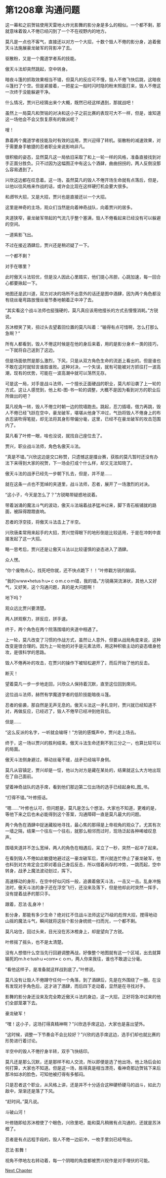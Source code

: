 # 第1208章 沟通问题

这一幕和之前贺铭使用天雷地火炸光影舞的影分身是多么的相似。一个都不剩，那就意味着毁人不倦已经闪到了一个不在视野内的地方。

莫凡是一点也不客气，直接还以对方一个大招，十数个毁人不倦的影分身，追着傲天斗法施展豪龙破军的背影冲了去。

驱散粉，又是一个魔道学者系的技能。

傲天斗法却突然跳起，空中转身。

暗夜斗篷的抓取效果相当不错，但莫凡的反应可不慢，毁人不倦飞快后跳，这暗夜斗篷扫了个空。但是紧接着，一把星尘一般时闪时隐的粉末照面打来，毁人不倦这一次终于没能躲避干净。

什么情况，贾兴已经猜出来个大概，既然已经这样遇到，那就战吧！

虽然上一局莫凡和贺铭的对决和这小子之前比赛的表现可大不一样，但是，谁知道这一场他会不会又恢复原有的做派呢？

嗖！

靠着两个魔道学者技能及时有效的运用，贾兴迎得了转机。驱散粉的减速效果，对于需要身手敏捷的忍者职业来说影响非凡。

很积极的姿态，显然莫凡这一局依旧采取了和上一轮一样的风格，准备直接找到对手正面分胜负。只不过因为这幅图正中有这么个酒肆，曲曲拐拐的，两人反倒没那么容易遇到了。

兴欣这边都在叹息着。这一场，虽然莫凡的毁人不倦开场生命就有点落后，但是，以他以往风格来作战的话，或许会比现在这样硬打机会要大很多。

和*图*书大招，又是大招，贾兴也是直接还以一个大招。

这里是神奇的主场，观众们当然是向着神奇战队，向着贾兴的居多。

夹道狭窄，豪龙破军带起的气流几乎整个塞满，毁人不倦看起来已经没有可以躲避的空间。

一道紫影飞出。

不过在接近酒肆后，贾兴还是稍迟疑了一下。

一个都不剩？

对手在哪里？

此时傲天斗法较优，但是没人因此心里踏实，他们提心吊胆，心跳加速，每一回合心都要揪起一下。

地图还是武川道，双方对决的场所不出意外的话还是图中酒肆，因为两个角色都没有绕丝毫弯路放慢丝毫节奏地朝着正中冲了去。

“其实看这个战斗法师也挺强硬的，莫凡真应该用他擅长的方式去慢慢消耗。”方锐说。

苏沐橙笑了笑，扭过头去望着回位置的莫凡叫着：“输得有点可惜啊，怎么打那么急啊？”

所有人都看到，毁人不倦这时候是在他的身后来着，用的是影分身术一类的技巧，一下就将自己送到了这边。

但是场面依然是那么激烈，下风，只是从双方角色生命的流逝上看出的。但是谁也不敢在这时就轻言谁胜谁败。这种对决，一个失误，就有可能被对方抓往打一波高潮，现有的优势，可能在一波高潮中就可以荡然无存。

可是这一局，对手是战斗法师，一个擅长正面硬战的职业，莫凡却沿袭了上一轮的方式，这让人感觉到，他上和-图-书一轮的调整，大概不是因为看到对方的职业后所做出的吧？

莫凡视角一转，毁人不倦立时朝一边的院墙跑去。跳起，忍刀插墙，借力再跳，毁人不倦已经飞跃在空中，豪龙破军，堪堪从他身下冲过，气劲将毁人不倦身上的布衣忍装吹得笔挺，却无法将其身形带偏分毫，这里，已经不在豪龙破军的攻击范围内了。

莫凡看了叶修一眼，啥也没说，就找自己座位去了。

贾兴，职业战斗法师，角色名傲天斗法。

“真是不错。”兴欣这边是交口称赞，只遗憾这是擂台赛，获胜的莫凡暂时还没有办法下来得到大家的祝贺，下一场会打成个什么样，却又无法知晓了。

傲天斗法的战矛已经先一步朝下扎去，但是，并不是……

就在这条一点也不宽绰的夹道里，战斗法师，忍者，展开了一场激烈的对决。

“这小子，今天是怎么了？”方锐略带疑惑地说着。

带着汹涌的魔法斗气的波动，傲天斗法端着战矛猛冲过来，脚下青石板铺就的路面，被踩得蹬蹬直响。

忍者的浮空技，将傲天斗法击上了半空。

兴欣唐柔常用来起手的大招，贾兴觉得眼下的地形倒是比较适用，于是在冲刺中直接发起了这一大招。

略一思考后，贾兴还是让傲天斗法以比较谨慎的姿态进入了酒肆。

众人愣。

“你个废物点心，找死吧你就，还不快点跪下！！”叶修戳方锐的脑袋。

“我的ｗww•hetusｈu•ｃｏm.cｏｍ错，我的错。”方锐痛哭流涕状，其他人又好气，又好笑，这个沟通问题，真的是大问题啊！

地下吗？

观众远比贾兴要清楚。

两人拼观察力，拼反应，拼手速。

终于，两个角色在两个院落围墙的夹道中相遇了。

上一轮，莫凡改变了习惯的作战方式，虽然让人意外，但要从战局角度来说，这种改变是很合理的。因为上一轮他的对手是元素法师，用这种积极主动的姿态缠身抢攻，是很科学的思路。

毁人不倦再补的攻击，在贾兴的操作下被轻松避开了，而后开始了他的反击。

断灭！

望着莫凡一步一步地走回，兴欣众人保持着沉默，直至这位回到席间。

这位战斗法师，赫然有学魔道学者的低阶技能暗夜斗篷。

忍者的偷袭，那自然是无声无息的。傲天斗法这一矛扎空时，贾兴就已经知道不对，再做反应，已经迟了，毁人不倦早已经冲到他背后。

但是……

“这么反派的名字，一听就会输呀！”方锐的感慨声中，贾兴走上场去。

终于，这一场以贾兴的胜利结束。傲天斗法生命还剩不到三分之一，也算比较可以的局面。

傲天斗法侧身避过，移动丝毫不缓，战矛已经端平身侧。

莫凡从容镇定，贾兴却是一怔，他以为对方是藏在某处的，结果就这么大方地出现在了自己面前。

望着神奇战队的选手席，看到他们那边第二位出场的选手已经起身和_图_书。

“打得不错。”叶修搭话。

“嗯……”叶修也认可，但问题是，莫凡是怎么个想法，大家也不知道，更难的是，等他下来之后也未必能得到这个答案，沟通障碍一直是莫凡最大的问题。

两个角色在酒肆中捉迷藏般地寻找，最心焦的那得是上帝视角的观众了。尤其有次一墙之隔，结果一个往左一个往右，就那么相邻而过时，现场泛起各种唏嘘叹息声。

围墙夹道并不怎么宽绰，两人的角色在相遇后，呆立了一秒，突然一起冲了起来。

在看到毁人不倦如此敏捷地避过这一豪龙破军后，贾兴就连忙停止了豪龙破军，他也料到对方肯定会立即对着自己身后反击，所以借着尚存的冲势，一跳而起，空中转身，战矛上魔法波动划过，挥下。

高速移动的身形，在空中好似闪烁一般，追袭着傲天斗法，一击又一击。乱身冲施法时，傲天斗法的身子还在浮空飞行，还没来及落下，但是他却此时突然一挥手，没有提着战矛的那只手。

跟着，忍法·乱身冲！

影分身，那能有多少生命？绝对扛不住战斗法师这记75级的彪悍大招，搅得地动山摇的魔法斗气，瞬间就将这些个影分身统统一扫而光，一个都不剩。

莫凡站住，回过头来，目光没在苏沐橙身上，却是望向了方锐。

叶修摇了摇头，也不是太清楚。

没有人想借什么空当先行回避调整再战，好像整个地图就有这一个区域，出去就算输死的ｍ.hｅtushｕ•coｍ•ｃｏｍ，两人你来我往，谁也不敢退让分毫。

“看他这样子，是准备就这样战到底了。”叶修说。

莫凡没有让毁人不倦蹲守任何一个角落，到了酒肆后，先是在外围绕了一圈，在没有发现对手角色后，这才进了酒肆，而后四下走动着，显然是在寻找对手。

影舞的影分身还没来及完全欺近傲天斗法的身边，这一大招，正好将急冲过来的他们全部笼罩下去。

豪龙破军！

“嘿！这小子，这场打得真精神啊？”兴欣选手席这边，大家也是喜出望外。

“这时候，调整一下节奏会不会比较好？”兴欣的选手席这边，选手们却也就比赛的形势进行着讨论。

半空中的毁人不倦拧身半转，双手飞快结印。

莫凡还是那么沉默，还是那样不和人交流，所以即便是选了他出场，他上场后会如何打算，大家也不知道。但是这一场，胜得真是相当漂亮，看神奇那边贺铭下来后那冷如冰的脸色，可知他被打得有多郁闷。

只是忍者这个职业，从风格上讲，还是并不十分适合这种硬桥硬马的战斗，如此力敌中，渐渐还是落了下风。

“赶时间。”莫凡说。

斗破山河！

叶修随即给苏沐橙使了个眼色，兴欣里吧，能和莫凡稍微有点沟通的，还就是苏沐橙了。

忍者是有点远程手段的，毁人不倦一边前冲，一枚手里剑已经甩出。

忍法·影舞！

视角不停地左右转动着，每一个阴暗的角度都被贾兴视作是对手埋伏的可能。



[Next Chapter](%E7%AC%AC1209%E7%AB%A0%20%E5%88%B0%E5%BA%95%E8%B0%81%E6%9C%89%E5%8E%8B%E5%8A%9B.md)